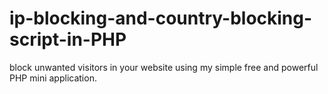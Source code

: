 # ip-blocking-and-country-blocking-script-in-PHP
block unwanted visitors in your website using my simple free and powerful PHP mini application.
